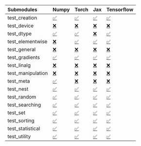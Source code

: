 | Submodules        | Numpy                                                                                                                           | Torch                                                                                                                           | Jax                                                                                                                             | Tensorflow                                                                                                                      |
|:------------------|:--------------------------------------------------------------------------------------------------------------------------------|:--------------------------------------------------------------------------------------------------------------------------------|:--------------------------------------------------------------------------------------------------------------------------------|:--------------------------------------------------------------------------------------------------------------------------------|
| test_creation     | <a href="https://github.com/unifyai/ivy/runs/7934138739?check_suite_focus=true" rel="noopener noreferrer" target="_blank">✅</a> | <a href="https://github.com/unifyai/ivy/runs/7934139232?check_suite_focus=true" rel="noopener noreferrer" target="_blank">✅</a> | <a href="https://github.com/unifyai/ivy/runs/7934140184?check_suite_focus=true" rel="noopener noreferrer" target="_blank">✅</a> | <a href="https://github.com/unifyai/ivy/runs/7934140802?check_suite_focus=true" rel="noopener noreferrer" target="_blank">✅</a> |
| test_device       | <a href="https://github.com/unifyai/ivy/runs/7934138772?check_suite_focus=true" rel="noopener noreferrer" target="_blank">❌</a> | <a href="https://github.com/unifyai/ivy/runs/7934139267?check_suite_focus=true" rel="noopener noreferrer" target="_blank">❌</a> | <a href="https://github.com/unifyai/ivy/runs/7934140257?check_suite_focus=true" rel="noopener noreferrer" target="_blank">❌</a> | <a href="https://github.com/unifyai/ivy/runs/7934140847?check_suite_focus=true" rel="noopener noreferrer" target="_blank">❌</a> |
| test_dtype        | <a href="https://github.com/unifyai/ivy/runs/7934138797?check_suite_focus=true" rel="noopener noreferrer" target="_blank">✅</a> | <a href="https://github.com/unifyai/ivy/runs/7934139310?check_suite_focus=true" rel="noopener noreferrer" target="_blank">✅</a> | <a href="https://github.com/unifyai/ivy/runs/7934140296?check_suite_focus=true" rel="noopener noreferrer" target="_blank">❌</a> | <a href="https://github.com/unifyai/ivy/runs/7934140884?check_suite_focus=true" rel="noopener noreferrer" target="_blank">✅</a> |
| test_elementwise  | <a href="https://github.com/unifyai/ivy/runs/7934138829?check_suite_focus=true" rel="noopener noreferrer" target="_blank">❌</a> | <a href="https://github.com/unifyai/ivy/runs/7934139336?check_suite_focus=true" rel="noopener noreferrer" target="_blank">✅</a> | <a href="https://github.com/unifyai/ivy/runs/7934140326?check_suite_focus=true" rel="noopener noreferrer" target="_blank">✅</a> | <a href="https://github.com/unifyai/ivy/runs/7934140931?check_suite_focus=true" rel="noopener noreferrer" target="_blank">✅</a> |
| test_general      | <a href="https://github.com/unifyai/ivy/runs/7934138867?check_suite_focus=true" rel="noopener noreferrer" target="_blank">❌</a> | <a href="https://github.com/unifyai/ivy/runs/7934139366?check_suite_focus=true" rel="noopener noreferrer" target="_blank">❌</a> | <a href="https://github.com/unifyai/ivy/runs/7934140363?check_suite_focus=true" rel="noopener noreferrer" target="_blank">❌</a> | <a href="https://github.com/unifyai/ivy/runs/7934140967?check_suite_focus=true" rel="noopener noreferrer" target="_blank">❌</a> |
| test_gradients    | <a href="https://github.com/unifyai/ivy/runs/7934138896?check_suite_focus=true" rel="noopener noreferrer" target="_blank">✅</a> | <a href="https://github.com/unifyai/ivy/runs/7934139394?check_suite_focus=true" rel="noopener noreferrer" target="_blank">✅</a> | <a href="https://github.com/unifyai/ivy/runs/7934140410?check_suite_focus=true" rel="noopener noreferrer" target="_blank">✅</a> | <a href="https://github.com/unifyai/ivy/runs/7934141008?check_suite_focus=true" rel="noopener noreferrer" target="_blank">✅</a> |
| test_linalg       | <a href="https://github.com/unifyai/ivy/runs/7934138933?check_suite_focus=true" rel="noopener noreferrer" target="_blank">❌</a> | <a href="https://github.com/unifyai/ivy/runs/7934139419?check_suite_focus=true" rel="noopener noreferrer" target="_blank">❌</a> | <a href="https://github.com/unifyai/ivy/runs/7934140439?check_suite_focus=true" rel="noopener noreferrer" target="_blank">❌</a> | <a href="https://github.com/unifyai/ivy/runs/7934141037?check_suite_focus=true" rel="noopener noreferrer" target="_blank">❌</a> |
| test_manipulation | <a href="https://github.com/unifyai/ivy/runs/7934138964?check_suite_focus=true" rel="noopener noreferrer" target="_blank">❌</a> | <a href="https://github.com/unifyai/ivy/runs/7934139444?check_suite_focus=true" rel="noopener noreferrer" target="_blank">❌</a> | <a href="https://github.com/unifyai/ivy/runs/7934140470?check_suite_focus=true" rel="noopener noreferrer" target="_blank">❌</a> | <a href="https://github.com/unifyai/ivy/runs/7934141061?check_suite_focus=true" rel="noopener noreferrer" target="_blank">❌</a> |
| test_meta         | <a href="https://github.com/unifyai/ivy/runs/7934139000?check_suite_focus=true" rel="noopener noreferrer" target="_blank">✅</a> | <a href="https://github.com/unifyai/ivy/runs/7934139472?check_suite_focus=true" rel="noopener noreferrer" target="_blank">❌</a> | <a href="https://github.com/unifyai/ivy/runs/7934140504?check_suite_focus=true" rel="noopener noreferrer" target="_blank">❌</a> | <a href="https://github.com/unifyai/ivy/runs/7934141086?check_suite_focus=true" rel="noopener noreferrer" target="_blank">❌</a> |
| test_nest         | <a href="https://github.com/unifyai/ivy/runs/7934139038?check_suite_focus=true" rel="noopener noreferrer" target="_blank">✅</a> | <a href="https://github.com/unifyai/ivy/runs/7934139494?check_suite_focus=true" rel="noopener noreferrer" target="_blank">✅</a> | <a href="https://github.com/unifyai/ivy/runs/7934140527?check_suite_focus=true" rel="noopener noreferrer" target="_blank">✅</a> | <a href="https://github.com/unifyai/ivy/runs/7934141106?check_suite_focus=true" rel="noopener noreferrer" target="_blank">✅</a> |
| test_random       | <a href="https://github.com/unifyai/ivy/runs/7934139068?check_suite_focus=true" rel="noopener noreferrer" target="_blank">✅</a> | <a href="https://github.com/unifyai/ivy/runs/7934139522?check_suite_focus=true" rel="noopener noreferrer" target="_blank">✅</a> | <a href="https://github.com/unifyai/ivy/runs/7934140557?check_suite_focus=true" rel="noopener noreferrer" target="_blank">✅</a> | <a href="https://github.com/unifyai/ivy/runs/7934141130?check_suite_focus=true" rel="noopener noreferrer" target="_blank">✅</a> |
| test_searching    | <a href="https://github.com/unifyai/ivy/runs/7934139093?check_suite_focus=true" rel="noopener noreferrer" target="_blank">✅</a> | <a href="https://github.com/unifyai/ivy/runs/7934139865?check_suite_focus=true" rel="noopener noreferrer" target="_blank">✅</a> | <a href="https://github.com/unifyai/ivy/runs/7934140585?check_suite_focus=true" rel="noopener noreferrer" target="_blank">✅</a> | <a href="https://github.com/unifyai/ivy/runs/7934141158?check_suite_focus=true" rel="noopener noreferrer" target="_blank">✅</a> |
| test_set          | <a href="https://github.com/unifyai/ivy/runs/7934139118?check_suite_focus=true" rel="noopener noreferrer" target="_blank">✅</a> | <a href="https://github.com/unifyai/ivy/runs/7934139889?check_suite_focus=true" rel="noopener noreferrer" target="_blank">✅</a> | <a href="https://github.com/unifyai/ivy/runs/7934140621?check_suite_focus=true" rel="noopener noreferrer" target="_blank">✅</a> | <a href="https://github.com/unifyai/ivy/runs/7934141186?check_suite_focus=true" rel="noopener noreferrer" target="_blank">✅</a> |
| test_sorting      | <a href="https://github.com/unifyai/ivy/runs/7934139147?check_suite_focus=true" rel="noopener noreferrer" target="_blank">✅</a> | <a href="https://github.com/unifyai/ivy/runs/7934139922?check_suite_focus=true" rel="noopener noreferrer" target="_blank">✅</a> | <a href="https://github.com/unifyai/ivy/runs/7934140665?check_suite_focus=true" rel="noopener noreferrer" target="_blank">✅</a> | <a href="https://github.com/unifyai/ivy/runs/7934141207?check_suite_focus=true" rel="noopener noreferrer" target="_blank">✅</a> |
| test_statistical  | <a href="https://github.com/unifyai/ivy/runs/7934139178?check_suite_focus=true" rel="noopener noreferrer" target="_blank">✅</a> | <a href="https://github.com/unifyai/ivy/runs/7934140101?check_suite_focus=true" rel="noopener noreferrer" target="_blank">✅</a> | <a href="https://github.com/unifyai/ivy/runs/7934140706?check_suite_focus=true" rel="noopener noreferrer" target="_blank">✅</a> | <a href="https://github.com/unifyai/ivy/runs/7934141226?check_suite_focus=true" rel="noopener noreferrer" target="_blank">✅</a> |
| test_utility      | <a href="https://github.com/unifyai/ivy/runs/7934139209?check_suite_focus=true" rel="noopener noreferrer" target="_blank">✅</a> | <a href="https://github.com/unifyai/ivy/runs/7934140148?check_suite_focus=true" rel="noopener noreferrer" target="_blank">✅</a> | <a href="https://github.com/unifyai/ivy/runs/7934140749?check_suite_focus=true" rel="noopener noreferrer" target="_blank">✅</a> | <a href="https://github.com/unifyai/ivy/runs/7934141252?check_suite_focus=true" rel="noopener noreferrer" target="_blank">✅</a> |
